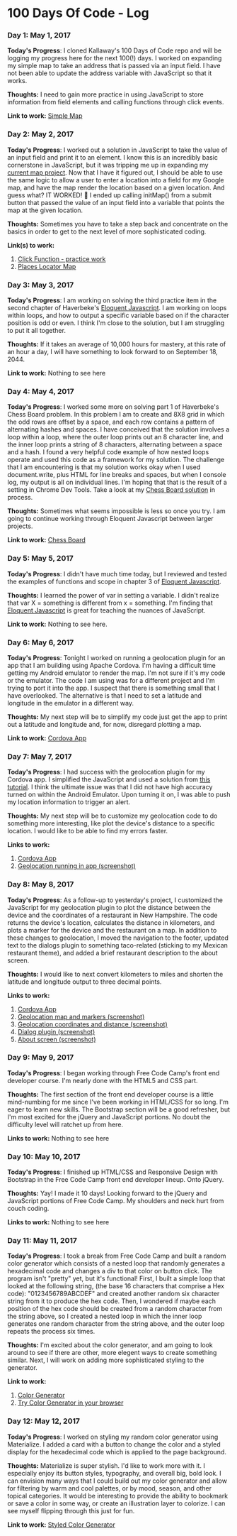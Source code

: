 # 100 Days Of Code - Log

### Day 1: May 1, 2017

**Today's Progress**: I cloned Kallaway's 100 Days of Code repo and will be logging my progress here for the next 100\(!\) days. I worked on expanding my simple map to take an address that is passed via an input field. I have not been able to update the address variable with JavaScript so that it works.   

**Thoughts:** I need to gain more practice in using JavaScript to store information from field elements and calling functions through click events.

**Link to work:** [Simple Map](https://github.com/ccania/map-simple.git)

### Day 2: May 2, 2017 

**Today's Progress**: I worked out a solution in JavaScript to take the value of an input field and print it to an element. I know this is an incredibly basic cornerstone in JavaScript, but it was tripping me up in expanding my [current map project](https://github.com/ccania/map-places.git). Now that I have it figured out, I should be able to use the same logic to allow a user to enter a location into a field for my Google map, and have the map render the location based on a given location. And guess what? IT WORKED! :clap: I ended up calling initMap() from a submit button that passed the value of an input field into a variable that points the map at the given location.   

**Thoughts:** Sometimes you have to take a step back and concentrate on the basics in order to get to the next level of more sophisticated coding. 

**Link(s) to work:** 
1. [Click Function - practice work](https://github.com/ccania/100-days-of-code/blob/ee8575c69e0b52f12e21d9ca3e0f98a4ddfe7641/100DaysPractice/clickfunctions.html)
2. [Places Locator Map](https://github.com/ccania/map-places.git)

### Day 3: May 3, 2017 

**Today's Progress**: I am working on solving the third practice item in the second chapter of Haverbeke's [Eloquent Javascript](http://eloquentjavascript.net/02_program_structure.html). I am working on loops within loops, and how to output a specific variable based on if the character position is odd or even. I think I'm close to the solution, but I am struggling to put it all together.

**Thoughts:** If it takes an average of 10,000 hours for mastery, at this rate of an hour a day, I will have something to look forward to on September 18, 2044.

**Link to work:** 
Nothing to see here

### Day 4: May 4, 2017 

**Today's Progress**: I worked some more on solving part 1 of Haverbeke's Chess Board problem. In this problem I am to create and 8X8 grid in which the odd rows are offset by a space, and each row contains a pattern of alternating hashes and spaces. I have conceived that the solution involves a loop within a loop, where the outer loop prints out an 8 character line, and the inner loop prints a string of 8 characters, alternating between a space and a hash. I found a very helpful code example of how nested loops operate and used this code as a framework for my solution. The challenge that I am encountering is that my solution works okay when I used document.write, plus HTML for line breaks and spaces, but when I console log, my output is all on individual lines. I'm hoping that that is the result of a setting in Chrome Dev Tools. Take a look at my [Chess Board solution](https://github.com/ccania/100-days-of-code/blob/ee8575c69e0b52f12e21d9ca3e0f98a4ddfe7641/100DaysPractice/chessboard.html) in process.

**Thoughts:** Sometimes what seems impossible is less so once you try. I am going to continue working through Eloquent Javascript between larger projects. 

**Link to work:**
[Chess Board](https://github.com/ccania/100-days-of-code/blob/ee8575c69e0b52f12e21d9ca3e0f98a4ddfe7641/100DaysPractice/chessboard.html)


### Day 5: May 5, 2017 

**Today's Progress**: I didn't have much time today, but I reviewed and tested the examples of functions and scope in chapter 3 of [Eloquent Javascript](http://eloquentjavascript.net/02_program_structure.html).

**Thoughts:** I learned the power of var in setting a variable. I didn't realize that var X = something is different from  x = something. I'm finding that [Eloquent Javascript](http://eloquentjavascript.net/02_program_structure.html) is great for teaching the nuances of JavaScript.

**Link to work:** Nothing to see here.

### Day 6: May 6, 2017 

**Today's Progress**: Tonight I worked on running a geolocation plugin for an app that I am building using Apache Cordova. I'm having a difficult time getting my Android emulator to render the map. I'm not sure if it's my code or the emulator. The code I am using was for a different project and I'm trying to port it into the app. I suspect that there is something small that I have overlooked. The alternative is that I need to set a latitude and longitude in the emulator in a different way. 

**Thoughts:** My next step will be to simplify my code just get the app to print out a latitude and longitude and, for now, disregard plotting a map.

**Link to work:** [Cordova App](https://github.com/ccania/100-days-of-code/tree/master/cordova-app)

### Day 7: May 7, 2017 

**Today's Progress**: I had success with the geolocation plugin for my Cordova app. I simplified the JavaScript and used a solution from [this tutorial](https://www.tutorialspoint.com/cordova/cordova_geolocation.htm). I think the ultimate issue was that I did not have high accuracy turned on within the Android Emulator. Upon turning it on, I was able to push my location information to trigger an alert. 

**Thoughts:** My next step will be to customize my geolocation code to do something more interesting, like plot the device's distance to a specific location. I would like to be able to find my errors faster. 

**Links to work:** 
1. [Cordova App](https://github.com/ccania/100-days-of-code/tree/master/cordova-app)
2. [Geolocation running in app (screenshot)](https://github.com/ccania/100-days-of-code/blob/master/cordova-app/geolocation-example.png)

### Day 8: May 8, 2017 

**Today's Progress**: As a follow-up to yesterday's project, I customized the JavaScript for my geolocation plugin to plot the distance between the device and the coordinates of a restaurant in New Hampshire. The code returns the device's location, calculates the distance in kilometers, and plots a marker for the device and the restaurant on a map. In addition to these changes to geolocation, I moved the navigation to the footer, updated text to the dialogs plugin to something taco-related (sticking to my Mexican restaurant theme), and added a brief restaurant description to the about screen.

**Thoughts:** I would like to next convert kilometers to miles and shorten the latitude and longitude output to three decimal points.

**Links to work:** 
1. [Cordova App](https://github.com/ccania/100-days-of-code/tree/master/cordova-app)
2. [Geolocation map and markers (screenshot)](https://github.com/ccania/100-days-of-code/blob/master/cordova-app/mapmarkers.png)
3. [Geolocation coordinates and distance (screenshot)](https://github.com/ccania/100-days-of-code/blob/master/cordova-app/coordsanddistance.png)
4. [Dialog plugin (screenshot)](https://github.com/ccania/100-days-of-code/blob/master/cordova-app/dialogs.png)
5. [About screen (screenshot)](https://github.com/ccania/100-days-of-code/blob/master/cordova-app/about.png)

### Day 9: May 9, 2017 

**Today's Progress**: I began working through Free Code Camp's front end developer course. I'm nearly done with the HTML5 and CSS part.

**Thoughts:** The first section of the front end developer course is a little mind-numbing for me since I've been working in HTML/CSS for so long. I'm eager to learn new skills. The Bootstrap section will be a good refresher, but I'm most excited for the jQuery and JavaScript portions. No doubt the difficulty level will ratchet up from here.

**Links to work:** 
Nothing to see here

### Day 10: May 10, 2017 

**Today's Progress**: I finished up HTML/CSS and Responsive Design with Bootstrap in the Free Code Camp front end developer lineup. Onto jQuery.

**Thoughts:** Yay! I made it 10 days! Looking forward to the jQuery and JavaScript portions of Free Code Camp. My shoulders and neck hurt from couch coding. 

**Links to work:** 
Nothing to see here

### Day 11: May 11, 2017 

**Today's Progress**: I took a break from Free Code Camp and built a random color generator which consists of a nested loop that randomly generates a hexadecimal code and changes a div to that color on button click. The program isn't "pretty" yet, but it's functional! First, I built a simple loop that looked at the following string, (the base 16 characters that comprise a Hex code): "0123456789ABCDEF" and created another random six character string from it to produce the hex code. Then, I wondered if maybe each position of the hex code should be created from a random character from the string above, so I created a nested loop in which the inner loop generates one random character from the string above, and the outer loop repeats the process six times.  

**Thoughts:** I'm excited about the color generator, and am going to look around to see if there are other, more elegent ways to create something similar. Next, I will work on adding more sophisticated styling to the generator. 

**Link to work:** 
1.  [Color Generator](https://github.com/ccania/100-days-of-code/tree/master/color-generator)
2.  [Try Color Generator in your browser](http://htmlpreview.github.io/?https://github.com/ccania/100-days-of-code/blob/master/color-generator/colorgenerator.html)

### Day 12: May 12, 2017 

**Today's Progress**: I worked on styling my random color generator using Materialize. I added a card with a button to change the color and a styled display for the hexadecimal code which is applied to the page background.

**Thoughts:** Materialize is super stylish. I'd like to work more with it. I especially enjoy its button styles, typography, and overall big, bold look. I can envision many ways that I could build out my color generator and allow for filtering by warm and cool palettes, or by mood, season, and other topical categories. It would be interesting to provide the ability to bookmark or save a color in some way, or create an illustration layer to colorize. I can see myself flipping through this just for fun. 

**Link to work:**
[Styled Color Generator](https://htmlpreview.github.io/?https://github.com/ccania/100-days-of-code/blob/master/color-generator/colorgenerator2.html)
